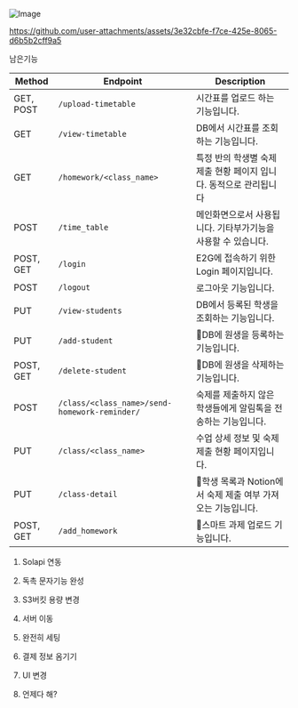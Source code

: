 ![Image](https://github.com/user-attachments/assets/e8442910-7b73-4f04-b642-fba14ceb9a30)

https://github.com/user-attachments/assets/3e32cbfe-f7ce-425e-8065-d6b5b2cff9a5

남은기능



| Method | Endpoint                  | Description                                   |
|--------|---------------------------|-----------------------------------------------|
| GET, POST    | `/upload-timetable`  | 시간표를 업로드 하는 기능입니다. |
| GET   | `/view-timetable`  | DB에서 시간표를 조회하는 기능입니다.             |
| GET    | `/homework/<class_name>`  | 특정 반의 학생별 숙제 제출 현황 페이지 입니다. 동적으로 관리됩니다             |
| POST | `/time_table`  | 메인화면으로서 사용됩니다. 기타부가기능을 사용할 수 있습니다.                   |
| POST, GET    | `/login`  | E2G에 접속하기 위한 Login 페이지입니다. |
| POST   | `/logout`  | 로그아웃 기능입니다.             |
| PUT    | `/view-students`  | DB에서 등록된 학생을 조회하는 기능입니다.              |
| PUT | `/add-student`  | DB에 원생을 등록하는 기능입니다.                   |
| POST, GET    | `/delete-student`  | DB에 원생을 삭제하는 기능입니다. |
| POST   | `/class/<class_name>/send-homework-reminder/`  | 숙제를 제출하지 않은 학생들에게 알림톡을 전송하는 기능입니다.      |
| PUT    | `/class/<class_name>`  | 수업 상세 정보 및 숙제 제출 현황 페이지입니다.             |
| PUT | `/class-detail`  | 학생 목록과 Notion에서 숙제 제출 여부 가져오는 기능입니다.                 |
| POST, GET    | `/add_homework`  | 스마트 과제 업로드 기능입니다. |



1. Solapi 연동
2. 독촉 문자기능 완성
3. S3버킷 용량 변경
4. 서버 이동
5. 완전히 세팅
6. 결제 정보 옴기기
7. UI 변경

8. 언제다 해?
